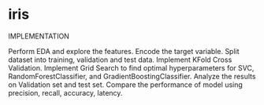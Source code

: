 # iris

IMPLEMENTATION

Perform EDA and explore the features.
Encode the target variable.
Split dataset into training, validation and test data.
Implement KFold Cross Validation.
Implement Grid Search to find optimal hyperparameters for SVC, RandomForestClassifier, and GradientBoostingClassifier.
Analyze the results on Validation set and test set.
Compare the performance of model using precision, recall, accuracy, latency.
